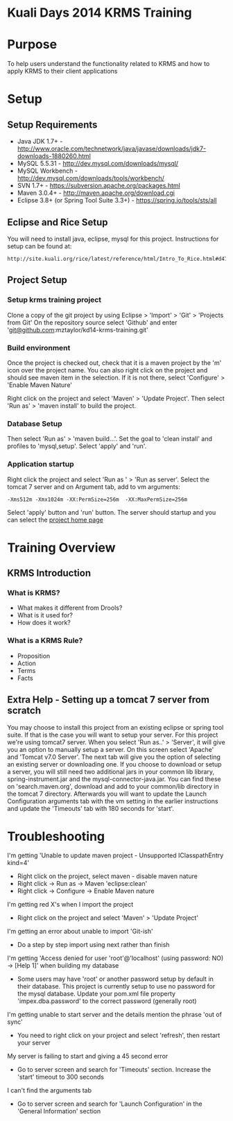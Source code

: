 # Kuali Days 2014 KRMS Training

# Purpose
To help users understand the functionality related to KRMS and how to apply KRMS to their client applications

# Setup

## Setup Requirements
- Java JDK 1.7+ - http://www.oracle.com/technetwork/java/javase/downloads/jdk7-downloads-1880260.html
- MySQL 5.5.31 - http://dev.mysql.com/downloads/mysql/
- MySQL Workbench - http://dev.mysql.com/downloads/tools/workbench/
- SVN 1.7+ - https://subversion.apache.org/packages.html
- Maven 3.0.4+ - http://maven.apache.org/download.cgi
- Eclipse 3.8+ (or Spring Tool Suite 3.3+) - https://spring.io/tools/sts/all

## Eclipse and Rice Setup

You will need to install java, eclipse, mysql for this project.  Instructions for setup can be found at:

    http://site.kuali.org/rice/latest/reference/html/Intro_To_Rice.html#d4798e2496

## Project Setup

### Setup krms training project
Clone a copy of the git project by using Eclipse > 'Import' > 'Git' > 'Projects from Git'
On the repository source select 'Github' and enter 'git@github.com:mztaylor/kd14-krms-training.git'

### Build environment
Once the project is checked out, check that it is a maven project by the 'm' icon over the project name.  You can also right
click on the project and should see maven item in the selection.  If it is not there, select 'Configure' > 'Enable Maven Nature'

Right click on the project and select 'Maven' > 'Update Project'.  Then select 'Run as' > 'maven install' to build the project.

### Database Setup
Then select 'Run as' > 'maven build...'.  Set the goal to 'clean install' and profiles to 'mysql,setup'.  Select 'apply' and 'run'.

### Application startup

Right click the project and select 'Run as ' > 'Run as server'.  Select the tomcat 7 server and on Argument tab, add to vm arguments:

    -Xms512m -Xmx1024m -XX:PermSize=256m  -XX:MaxPermSize=256m

Select 'apply' button and 'run' button.  The server should startup and you can select the [project home page](http://localhost:8080/krworkshop/)
 
# Training Overview

## KRMS Introduction
### What is KRMS?
 - What makes it different from Drools?
 - What is it used for?
 - How does it work?

### What is a KRMS Rule?
 - Proposition
 - Action
 - Terms
 - Facts

## Extra Help - Setting up a tomcat 7 server from scratch 

You may choose to install this project from an existing eclipse or spring tool suite.  If that is the case you will want to setup your server.  For this project we're using tomcat7 server.  When you select 'Run as..' > 'Server', it will give you an option to manually setup a server.  On this screen select 'Apache' and 'Tomcat v7.0 Server'.  The next tab will give you the option of selecting an existing server or downloading one. If you choose to download or setup a server, you will still need two additional jars in your common lib library, spring-instrument.jar and the  mysql-connector-java.jar.  You can find these on 'search.maven.org', download and add to your common/lib directory in the tomcat 7 directory. Afterwards you will want to update the Launch Configuration arguments tab with the vm setting in the earlier instructions and update the 'Timeouts' tab
with 180 seconds for 'start'.


# Troubleshooting

I'm getting 'Unable to update maven project - Unsupported IClasspathEntry kind=4'
- Right click on the project, select maven - disable maven nature
- Right click -> Run as -> Maven 'eclipse:clean'
- Right click -> Configure -> Enable Maven nature

I'm getting red X's when I import the project
- Right click on the project and select 'Maven' > 'Update Project'

I'm getting an error about unable to import 'Git-ish'
- Do a step by step import using next rather than finish

I'm getting 'Access denied for user 'root'@'localhost' (using password: NO) -> [Help 1]' when building my database
- Some users may have 'root' or another password setup by default in their database.  This project is currently setup
 to use no password for the mysql database.  Update your pom.xml file property 'impex.dba.password' to the correct password
 (generally root)

I'm getting unable to start server and the details mention the phrase 'out of sync'
- You need to right click on your project and select 'refresh', then restart your server

My server is failing to start and giving a 45 second error
- Go to server screen and search for 'Timeouts' section.  Increase the 'start' timeout to 300 seconds

I can't find the arguments tab
- Go to server screen and search for 'Launch Configuration' in the 'General Information' section





